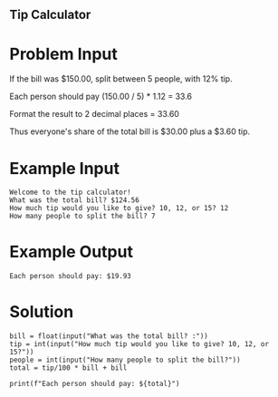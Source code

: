 ## Tip Calculator

# Problem Input

If the bill was $150.00, split between 5 people, with 12% tip. 

Each person should pay (150.00 / 5) * 1.12 = 33.6

Format the result to 2 decimal places = 33.60

Thus everyone's share of the total bill is $30.00 plus a $3.60 tip.

# Example Input

```
Welcome to the tip calculator!
What was the total bill? $124.56
How much tip would you like to give? 10, 12, or 15? 12
How many people to split the bill? 7
```

# Example Output

```
Each person should pay: $19.93
```

# Solution

```print("Welcome to the tip calculator!")
bill = float(input("What was the total bill? :"))
tip = int(input("How much tip would you like to give? 10, 12, or 15?"))
people = int(input("How many people to split the bill?"))
total = tip/100 * bill + bill

print(f"Each person should pay: ${total}")
```
